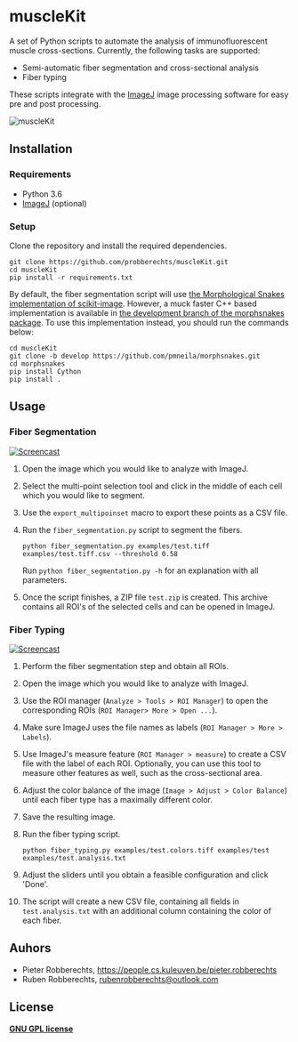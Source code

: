 # muscleKit

A set of Python scripts to automate the analysis of immunofluorescent muscle cross-sections. Currently, the following tasks are supported:

 - Semi-automatic fiber segmentation and cross-sectional analysis
 - Fiber typing

 These scripts integrate with the [ImageJ](https://imagej.nih.gov) image processing software for easy pre and post processing.

![muscleKit](https://www.dropbox.com/s/65q4vzkaqbmrf1v/muscleKit.png?raw=1)

## Installation

### Requirements

- Python 3.6
- [ImageJ](https://imagej.nih.gov/ij/download.html) (optional)

### Setup

Clone the repository and install the required dependencies.

```shell
git clone https://github.com/probberechts/muscleKit.git
cd muscleKit
pip install -r requirements.txt
```

By default, the fiber segmentation script will use [the Morphological Snakes implementation of scikit-image](http://scikit-image.org/docs/dev/auto_examples/segmentation/plot_morphsnakes.html). However, a muck faster C++ based implementation is available in [the development branch of the morphsnakes package](https://github.com/pmneila/morphsnakes/tree/develop). To use this implementation instead, you should run the commands below:

```shell
cd muscleKit
git clone -b develop https://github.com/pmneila/morphsnakes.git
cd morphsnakes
pip install Cython
pip install .
```

## Usage

### Fiber Segmentation

[![Screencast](https://www.dropbox.com/s/txfteyinjoumkw0/fiber_segmentation_screen.png?raw=1)](https://www.dropbox.com/s/ti5qs1vi9s8827z/fiber_segmentation_HQ.mov?dl=0)

1. Open the image which you would like to analyze with ImageJ.
2. Select the multi-point selection tool and click in the middle of each cell which you would like to segment.
3. Use the `export_multipoinset` macro to export these points as a CSV file.
4. Run the `fiber_segmentation.py` script to segment the fibers.

    ```shell
    python fiber_segmentation.py examples/test.tiff examples/test.tiff.csv --threshold 0.58
    ```

    Run `python fiber_segmentation.py -h` for an explanation with all parameters.
5. Once the script finishes, a ZIP file `test.zip` is created. This archive contains all ROI's of the selected cells and can be opened in ImageJ.

### Fiber Typing

[![Screencast](https://www.dropbox.com/s/z9wrqeqoayyn0ii/fiber_typing_screen.png?raw=1)](https://www.dropbox.com/s/s5iye8zrn2r6uix/fiber_typing_HQ.mov?dl=0)

1. Perform the fiber segmentation step and obtain all ROIs.
2. Open the image which you would like to analyze with ImageJ.
3. Use the ROI manager  (`Analyze > Tools > ROI Manager`) to open the corresponding ROIs (`ROI Manager> More > Open ...`).
4. Make sure ImageJ uses the file names as labels (`ROI Manager > More > Labels`).
5. Use ImageJ's measure feature (`ROI Manager > measure`) to create a CSV file with the label of each ROI. Optionally, you can use this tool to measure other features as well, such as the cross-sectional area. 
6. Adjust the color balance of the image (`Image > Adjust > Color Balance`) until each fiber type has a maximally different color.
7. Save the resulting image.
8. Run the fiber typing script.

    ```shell
    python fiber_typing.py examples/test.colors.tiff examples/test examples/test.analysis.txt
    ```

9. Adjust the sliders until you obtain a feasible configuration and click 'Done'.
10. The script will create a new CSV file, containing all fields in `test.analysis.txt` with an additional column containing the color of each fiber.

## Auhors

- Pieter Robberechts,  <https://people.cs.kuleuven.be/pieter.robberechts>
- Ruben Robberechts,  <rubenrobberechts@outlook.com>

## License

**[GNU GPL license](https://opensource.org/licenses/GPL-3.0)**
